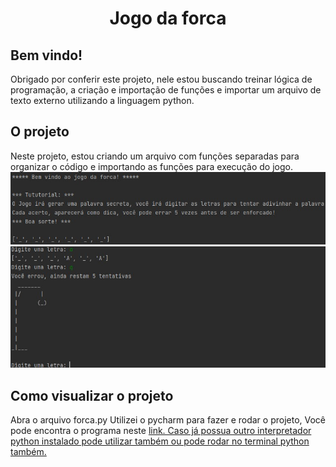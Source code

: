 <h1 align="center">Jogo da forca</h1>



<h2>Bem vindo!</h2>
Obrigado por conferir este projeto, nele estou buscando treinar lógica de programação, a criação e importação de funções 
e importar um arquivo de texto externo utilizando a linguagem python.



<h2>O projeto</h2>
Neste projeto, estou criando um arquivo com funções separadas para organizar o código e importando as funções para execução do jogo.
<img src="https://github.com/brunorodriguesdias/jogo-da-forca/blob/master/src/bem_vindo.jpg">
<img src="https://github.com/brunorodriguesdias/jogo-da-forca/blob/master/src/forca.jpg">

<h2>Como visualizar o projeto</h2>
Abra o arquivo forca.py
Utilizei o pycharm para fazer e rodar o projeto,
Você pode encontra o programa neste <a href="https://www.jetbrains.com/pt-br/pycharm/download/#section=windows">link</>.
Caso já possua outro interpretador python instalado pode utilizar também ou pode rodar no terminal python também.
